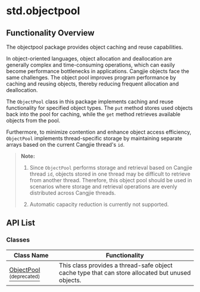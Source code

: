 # std.objectpool

## Functionality Overview

The objectpool package provides object caching and reuse capabilities.

In object-oriented languages, object allocation and deallocation are generally complex and time-consuming operations, which can easily become performance bottlenecks in applications. Cangjie objects face the same challenges. The object pool improves program performance by caching and reusing objects, thereby reducing frequent allocation and deallocation.

The `ObjectPool` class in this package implements caching and reuse functionality for specified object types. The `put` method stores used objects back into the pool for caching, while the `get` method retrieves available objects from the pool.

Furthermore, to minimize contention and enhance object access efficiency, `ObjectPool` implements thread-specific storage by maintaining separate arrays based on the current Cangjie thread's `id`.

> **Note:**
>
> 1. Since `ObjectPool` performs storage and retrieval based on Cangjie thread `id`, objects stored in one thread may be difficult to retrieve from another thread. Therefore, this object pool should be used in scenarios where storage and retrieval operations are evenly distributed across Cangjie threads.
>
> 2. Automatic capacity reduction is currently not supported.

## API List

### Classes

|                 Class Name                |               Functionality               |
| ----------------------------------------- | ---------------------------------------- |
| [ObjectPool <sup>(deprecated)</sup>](./objectpool_package_api/objectpool_package_classes.md#class-objectpoolt-where-t--object-deprecated) | This class provides a thread-safe object cache type that can store allocated but unused objects. |